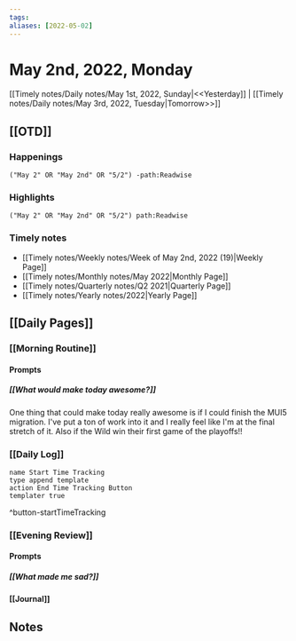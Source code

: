 ```yaml
---
tags:
aliases: [2022-05-02]
---
```


# May 2nd, 2022, Monday

[[Timely notes/Daily notes/May 1st, 2022, Sunday|<<Yesterday]] | [[Timely notes/Daily notes/May 3rd, 2022, Tuesday|Tomorrow>>]]

## [[OTD]]

### Happenings

```query
("May 2" OR "May 2nd" OR "5/2") -path:Readwise
```

### Highlights

```query
("May 2" OR "May 2nd" OR "5/2") path:Readwise
```

### Timely notes
- [[Timely notes/Weekly notes/Week of May 2nd, 2022 (19)|Weekly Page]]
- [[Timely notes/Monthly notes/May 2022|Monthly Page]]
- [[Timely notes/Quarterly notes/Q2 2021|Quarterly Page]]
- [[Timely notes/Yearly notes/2022|Yearly Page]]

## [[Daily Pages]]

### [[Morning Routine]]

#### Prompts

##### [[What would make today awesome?]]

One thing that could make today really awesome is if I could finish the MUI5 migration. I've put a ton of work into it and I really feel like I'm at the final stretch of it. Also if the Wild win their first game of the playoffs!!

### [[Daily Log]]

```button
name Start Time Tracking
type append template
action End Time Tracking Button
templater true
```
^button-startTimeTracking

### [[Evening Review]]

#### Prompts

##### [[What made me sad?]]

#### [[Journal]]

## Notes
